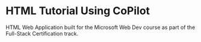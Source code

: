 # HTML Tutorial Using CoPilot
HTML Web Application built for the Microsoft Web Dev course as part of the Full-Stack Certification track.
